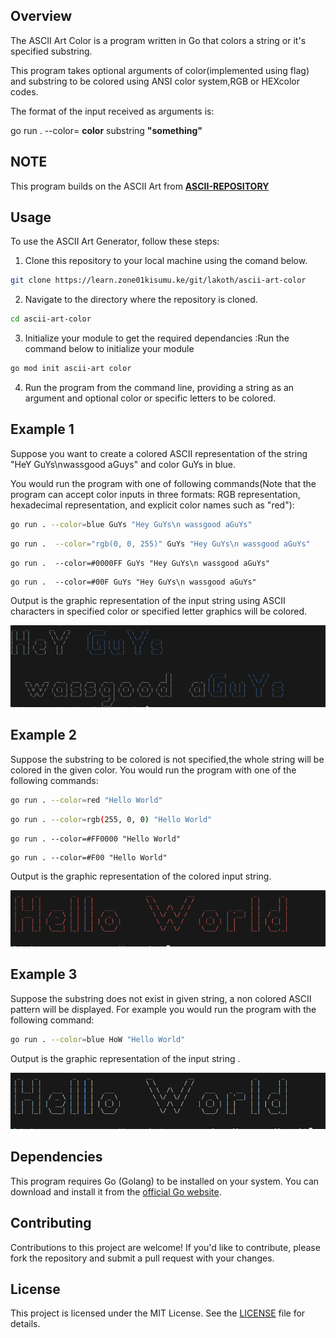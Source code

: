 ## Overview
The ASCII Art Color is a program written in Go that colors a string or it's specified substring.

This program takes optional arguments of color(implemented using flag) and substring to be colored using ANSI color system,RGB or HEXcolor codes.

The format of the input received as arguments is:

go run . --color= **color** substring **"something"**

## NOTE
This program builds on the ASCII Art from  **[ASCII-REPOSITORY](https://learn.zone01kisumu.ke/git/wyonyango/ascii-art.git)**

## Usage
To use the ASCII Art Generator, follow these steps:
1. Clone this repository to your local machine using the comand below.
``` bash
git clone https://learn.zone01kisumu.ke/git/lakoth/ascii-art-color
```

2. Navigate to the directory where the repository is cloned.
```bash
cd ascii-art-color
```

3. Initialize your module to get the required dependancies :Run the command below to initialize your module
```bash
go mod init ascii-art color
```
4. Run the program from the command line, providing a string as an argument and optional color or specific letters to be colored.


## Example 1
Suppose you want to create a colored ASCII representation of the string "HeY GuYs\nwassgood aGuys" and color GuYs in blue.

 You would run the program with one of following commands(Note that the program can accept color inputs in three formats: RGB representation, hexadecimal representation, and explicit color names such as "red"):

```bash
go run . --color=blue GuYs "Hey GuYs\n wassgood aGuYs"
```
```bash
go run .  --color="rgb(0, 0, 255)" GuYs "Hey GuYs\n wassgood aGuYs"
```
```
go run .  --color=#0000FF GuYs "Hey GuYs\n wassgood aGuYs"
```
```
go run .  --color=#00F GuYs "Hey GuYs\n wassgood aGuYs"
```
Output is the graphic representation of the input string using ASCII characters in specified color or specified letter graphics will be colored.

![alt text](<Screenshot from 2024-06-03 17-14-33.png>)

## Example 2
Suppose the substring to be colored is not specified,the whole string will be colored in the given color. 
You would run the program with one  of the following commands:
```bash
go run . --color=red "Hello World"
```
```bash
go run . --color=rgb(255, 0, 0) "Hello World"
```
```
go run . --color=#FF0000 "Hello World"
```
```
go run . --color=#F00 "Hello World"
```
Output is the graphic representation of the colored input string.

![alt text](<Screenshot from 2024-06-11 15-06-18.png>)

## Example 3
Suppose the substring does not exist in given string, a non colored ASCII pattern will be displayed. 
For example you would run the program with the following command:
```bash
go run . --color=blue HoW "Hello World"
```

Output is the graphic representation of the input string .

![alt text](<Screenshot from 2024-06-11 15-16-33.png>)


## Dependencies
This program requires Go (Golang) to be installed on your system. You can download and install it from the [official Go website](https://golang.org/dl/).

## Contributing
Contributions to this project are welcome! If you'd like to contribute, please fork the repository and submit a pull request with your changes.

## License
This project is licensed under the MIT License. See the [LICENSE](LICENSE) file for details.

